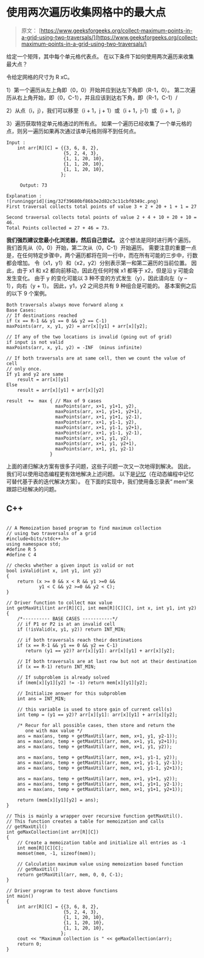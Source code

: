 # 使用两次遍历收集网格中的最大点

> 原文： [https://www.geeksforgeeks.org/collect-maximum-points-in-a-grid-using-two-traversals/](https://www.geeksforgeeks.org/collect-maximum-points-in-a-grid-using-two-traversals/)

给定一个矩阵，其中每个单元格代表点。 在以下条件下如何使用两次遍历来收集最大点？

令给定网格的尺寸为 R xC。

1）第一个遍历从左上角即（0，0）开始并应到达左下角即（R-1，0）。 第二次遍历从右上角开始，即（0，C-1），并且应该到达右下角，即（R-1，C-1）/

2）从点（i，j），我们可以移至（i + 1，j + 1）或（i + 1，j-1）或（i + 1，j）

3）遍历获取特定单元格通过的所有点。 如果一个遍历已经收集了一个单元格的点，则另一遍历如果再次通过该单元格则得不到任何点。

```
Input :
    int arr[R][C] = {{3, 6, 8, 2},
                     {5, 2, 4, 3},
                     {1, 1, 20, 10},
                     {1, 1, 20, 10},
                     {1, 1, 20, 10},
                    };

     Output: 73

Explanation :
![runninggrid](img/32f39680bf86b3e2d82c3c11cbf0349c.png)
First traversal collects total points of value 3 + 2 + 20 + 1 + 1 = 27

Second traversal collects total points of value 2 + 4 + 10 + 20 + 10 = 46.
Total Points collected = 27 + 46 = 73.
```

**我们强烈建议您最小化浏览器，然后自己尝试。**
这个想法是同时进行两个遍历。 我们首先从（0，0）开始，第二次从（0，C-1）开始遍历。 需要注意的重要一点是，在任何特定步骤中，两个遍历都将在同一行中，而在所有可能的三步中，行数都会增加。 令（x1，y1）和（x2，y2）分别表示第一和第二遍历的当前位置。 因此，由于 x1 和 x2 都向前移动，因此在任何时候 x1 都等于 x2，但是沿 y 可能会发生变化。 由于 y 的变化可能以 3 种不变的方式发生（y），因此请向左（y – 1），向右（y + 1）。 因此，y1，y2 之间总共有 9 种组合是可能的。 基本案例之后的以下 9 个案例。

```
Both traversals always move forward along x
Base Cases:
// If destinations reached
if (x == R-1 && y1 == 0 && y2 == C-1)
maxPoints(arr, x, y1, y2) = arr[x][y1] + arr[x][y2];

// If any of the two locations is invalid (going out of grid)
if input is not valid
maxPoints(arr, x, y1, y2) = -INF  (minus infinite)

// If both traversals are at same cell, then we count the value of cell
// only once.
If y1 and y2 are same
    result = arr[x][y1]
Else
    result = arr[x][y1] + arr[x][y2] 

result  +=  max { // Max of 9 cases
                  maxPoints(arr, x+1, y1+1, y2),    
                  maxPoints(arr, x+1, y1+1, y2+1),
                  maxPoints(arr, x+1, y1+1, y2-1),
                  maxPoints(arr, x+1, y1-1, y2),    
                  maxPoints(arr, x+1, y1-1, y2+1),
                  maxPoints(arr, x+1, y1-1, y2-1),
                  maxPoints(arr, x+1, y1, y2),
                  maxPoints(arr, x+1, y1, y2+1),
                  maxPoints(arr, x+1, y1, y2-1) 
                }

```

上面的递归解决方案有很多子问题，这些子问题一次又一次地得到解决。 因此，我们可以使用动态编程更有效地解决上述问题。 以下是[记忆](https://www.geeksforgeeks.org/dynamic-programming-set-1/)（在动态编程中记忆可替代基于表的迭代解决方案）。 在下面的实现中，我们使用备忘录表“ mem”来跟踪已经解决的问题。

## C++ 

```

// A Memoization based program to find maximum collection 
// using two traversals of a grid 
#include<bits/stdc++.h> 
using namespace std; 
#define R 5 
#define C 4 

// checks whether a given input is valid or not 
bool isValid(int x, int y1, int y2) 
{ 
    return (x >= 0 && x < R && y1 >=0 && 
            y1 < C && y2 >=0 && y2 < C); 
} 

// Driver function to collect max value 
int getMaxUtil(int arr[R][C], int mem[R][C][C], int x, int y1, int y2) 
{ 
    /*---------- BASE CASES -----------*/
    // if P1 or P2 is at an invalid cell 
    if (!isValid(x, y1, y2)) return INT_MIN; 

    // if both traversals reach their destinations 
    if (x == R-1 && y1 == 0 && y2 == C-1) 
       return (y1 == y2)? arr[x][y1]: arr[x][y1] + arr[x][y2]; 

    // If both traversals are at last row but not at their destination 
    if (x == R-1) return INT_MIN; 

    // If subproblem is already solved 
    if (mem[x][y1][y2] != -1) return mem[x][y1][y2]; 

    // Initialize answer for this subproblem 
    int ans = INT_MIN; 

    // this variable is used to store gain of current cell(s) 
    int temp = (y1 == y2)? arr[x][y1]: arr[x][y1] + arr[x][y2]; 

    /* Recur for all possible cases, then store and return the 
       one with max value */
    ans = max(ans, temp + getMaxUtil(arr, mem, x+1, y1, y2-1)); 
    ans = max(ans, temp + getMaxUtil(arr, mem, x+1, y1, y2+1)); 
    ans = max(ans, temp + getMaxUtil(arr, mem, x+1, y1, y2)); 

    ans = max(ans, temp + getMaxUtil(arr, mem, x+1, y1-1, y2)); 
    ans = max(ans, temp + getMaxUtil(arr, mem, x+1, y1-1, y2-1)); 
    ans = max(ans, temp + getMaxUtil(arr, mem, x+1, y1-1, y2+1)); 

    ans = max(ans, temp + getMaxUtil(arr, mem, x+1, y1+1, y2)); 
    ans = max(ans, temp + getMaxUtil(arr, mem, x+1, y1+1, y2-1)); 
    ans = max(ans, temp + getMaxUtil(arr, mem, x+1, y1+1, y2+1)); 

    return (mem[x][y1][y2] = ans); 
} 

// This is mainly a wrapper over recursive function getMaxUtil(). 
// This function creates a table for memoization and calls 
// getMaxUtil() 
int geMaxCollection(int arr[R][C]) 
{ 
    // Create a memoization table and initialize all entries as -1 
    int mem[R][C][C]; 
    memset(mem, -1, sizeof(mem)); 

    // Calculation maximum value using memoization based function 
    // getMaxUtil() 
    return getMaxUtil(arr, mem, 0, 0, C-1); 
} 

// Driver program to test above functions 
int main() 
{ 
    int arr[R][C] = {{3, 6, 8, 2}, 
                     {5, 2, 4, 3}, 
                     {1, 1, 20, 10}, 
                     {1, 1, 20, 10}, 
                     {1, 1, 20, 10}, 
                    }; 
    cout << "Maximum collection is " << geMaxCollection(arr); 
    return 0; 
} 

```